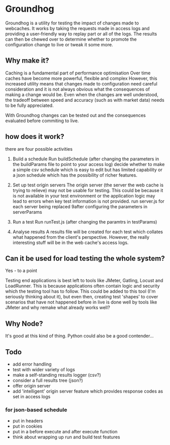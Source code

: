 # Groundhog

Groundhog is a utility for testing the impact of changes made to webcaches.
It works by taking the requests made in access logs and providing a user-friendly way to 
replay part or all of the logs.
The results can then be chewed over to determine whether to promote the configuration change to live or tweak it some more.

## Why make it?
Caching is a fundamental part of performance optimisation
Over time caches have become more powerful, flexible and complex 
However, this increased utility means that changes made to configuration need careful consideration and it is not always obvious what the consequences of making a change would be.
Even when the changes are well understood, the tradeoff between speed and accuracy (such as with market data) needs to be fully appreciated.

With Groundhog changes can be tested out and the consequences evaluated before commiting to live.

## how does it work?
there are four possible activities
1. Build a schedule
Run buildSchedule (after changing the parameters in the buildParams file to point to your access log)
decide whether to make a simple csv schedule which is easy to edit but has limited capability
or a json schedule which has the possibility of richer features.
2. Set up test origin servers
The origin server (the server the web cache is trying to relieve) may not be usable for testing. This could be because it is not available in your test environment or the application logic may lead to errors when key test information is not provided.
run server.js for each server being replaced 9after configuring the parameters in serverParams

3. Run a test
Run runTest.js (after changing the paramtrs in testParams)

4. Analyse results
A results file will be created for each test which collates what happened from the client's perspective. However, the really interesting stuff will be in the web cache's access logs.

## Can it be used for load testing the whole system?
Yes - to a point

Testing end applications is best left to tools like JMeter, Gatling, Locust and LoadRunner. This is because applications often contain logic and security which the testing tool has to follow. This could be added to this tool (I'm seriously thinking about it), but even then, creating test 'shapes' to cover scenarios that have not happened before in live is done well by tools like JMeter and why remake what already works well?

## Why Node?
It's good at this kind of thing. Python could also be a good contender...

## Todo
- add error handling
- test with wider variety of logs 
- make a self-standing results logger (csv?)
- consider a full results tree (json?)
- offer origin server
- add 'intelligent' origin server feature which provides response codes as set in access logs

### for json-based schedule
- put in headers 
- put in cookies
- put in a before execute and after execute function
- think about wrapping up run and build test features
